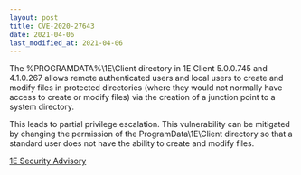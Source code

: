 ```yaml
---
layout: post
title: CVE-2020-27643
date: 2021-04-06
last_modified_at: 2021-04-06
---
```


The %PROGRAMDATA%\1E\Client directory in 1E Client 5.0.0.745 and 4.1.0.267 allows remote authenticated users and local users to create and modify files in protected directories (where they would not normally have access to create or modify files) via the creation of a junction point to a system directory. 

This leads to partial privilege escalation. This vulnerability can be mitigated by changing the permission of the ProgramData\1E\Client directory so that a standard user does not have the ability to create and modify files.

[1E Security Advisory](https://help.1e.com/display/GI/1E+Security+Advisory-1E+Client+for+Windows%3A+CVE-2020-16268%2C+CVE-2020-27643%2C+CVE-2020-27644%2C+CVE-2020-27645)